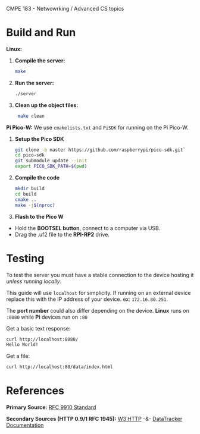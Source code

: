 CMPE 183 - Netwowrking / Advanced CS topics

# Build and Run
**Linux:**
1. **Compile the server:**
   ```bash
   make
   ```
2. **Run the server:**
    ```bash
    ./server
    ```

3. **Clean up the object files:**
   ```bash
    make clean
   ```

**Pi Pico-W:**
We use `cmakelists.txt` and `PiSDK` for running on the Pi Pico-W.

1. **Setup the Pico SDK**
    ```bash
    git clone -b master https://github.com/raspberrypi/pico-sdk.git`
    cd pico-sdk
    git submodule update --init
    export PICO_SDK_PATH=$(pwd)
    ```

2. **Compile the code**
    ```bash
    mkdir build
    cd build
    cmake ..
    make -j$(nproc)
    ```

3. **Flash to the Pico W**
- Hold the **BOOTSEL button**, connect to a computer via USB.
- Drag the .uf2 file to the **RPI-RP2** drive.

# Testing

To test the server you must have a stable connection to the device hosting it *unless running locally*.

This guide will use `localhost` for simplicity. If running on an external device replace this with the IP address of your device. ex: `172.16.80.251`.

The **port number** could also differ depending on the device. **Linux** runs on `:8080` while **Pi** devices run on `:80`

Get a basic text response:
```bash
curl http://localhost:8080/
Hello World!
```

Get a file: 
```bash
curl http://localhost:80/data/index.html
```

# References
**Primary Source:** [RFC 9910 Standard](https://www.rfc-editor.org/rfc/rfc9110.html) 

**Secondary Sources (HTTP 0.9/1 RFC 1945):** [W3 HTTP](https://www.w3.org/Protocols/rfc2616/rfc2616-sec5.html) -&- [DataTracker Documentation](https://datatracker.ietf.org/doc/html/rfc1945) 
